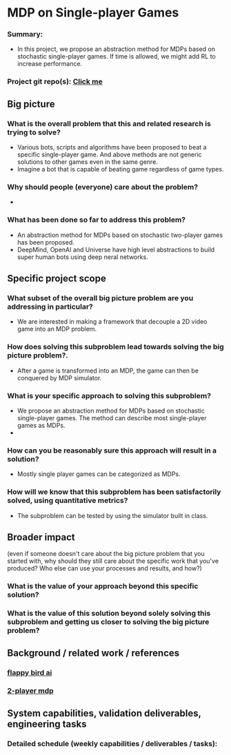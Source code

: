 # MDP on Single-player Games

### Summary:
* In this project, we propose an abstraction method for MDPs based on stochastic single-player games. If time is allowed, we might add RL to increase performance. 

### Project git repo(s):  [Click me](https://github.com/chokyzhou/209AS-5-Fishes/tree/v2/project)

## Big picture 

### What is the overall problem that this and related research is trying to solve?
* Various bots, scripts and algorithms have been proposed to beat a specific single-player game. And above methods are not generic solutions to other games even in the same genre.
* Imagine a bot that is capable of beating game regardless of game types.

### Why should people (everyone) care about the problem?
* 

### What has been done so far to address this problem?
* An abstraction method for MDPs based on stochastic two-player games has been proposed. 
* DeepMind, OpenAI and Universe have high level abstractions to build super human bots using deep neral networks.

## Specific project scope

### What subset of the overall big picture problem are you addressing in particular?
* We are interested in making a framework that decouple a 2D video game into an MDP problem.

### How does solving this subproblem lead towards solving the big picture problem?.
* After a game is transformed into an MDP, the game can then be conquered by MDP simulator.
  
### What is your specific approach to solving this subproblem?
* We propose an abstraction method for MDPs based on stochastic single-player games. The method can describe most single-player games as MDPs.
* 

### How can you be reasonably sure this approach will result in a solution?
* Mostly single player games can be categorized as MDPs.

### How will we know that this subproblem has been satisfactorily solved, using quantitative metrics?
* The subproblem can be tested by using the simulator built in class.

## Broader impact
(even if someone doesn't care about the big picture problem that you started with, why should they still care about the specific work that you've produced?  Who else can use your processes and results, and how?)

### What is the value of your approach beyond this specific solution?

### What is the value of this solution beyond solely solving this subproblem and getting us closer to solving the big picture problem?

## Background / related work / references
### [flappy bird ai](https://medium.com/analytics-vidhya/how-i-built-an-ai-to-play-flappy-bird-81b672b66521)
### [2-player mdp](https://www.researchgate.net/publication/221406673_Game-based_Abstraction_for_Markov_Decision_Processes)

## System capabilities, validation deliverables, engineering tasks

### Detailed schedule (weekly capabilities / deliverables / tasks):
